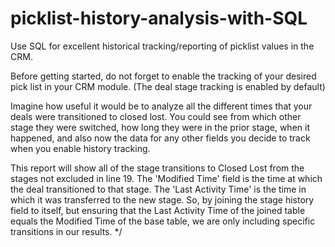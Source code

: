 # picklist-history-analysis-with-SQL
Use SQL for excellent historical tracking/reporting of picklist values in the CRM.

Before getting started, do not forget to enable the tracking of your desired pick list in your CRM module. (The deal stage tracking is enabled by default)

Imagine how useful it would be to analyze all the different times that your deals were transitioned to closed lost. You could see from which other stage they were switched, how long they were in the prior stage, when it happened, and also now the data for any other fields you decide to track when you enable history tracking.

This report will show all of the stage transitions to Closed Lost from the stages not excluded in line 19.
The 'Modified Time' field is the time at which the deal transitioned to that stage. The 'Last Activity Time' is the time in which it was transferred to the new stage.
So, by joining the stage history field to itself, but ensuring that the Last Activity Time of the joined table equals the Modified Time of the base table, we are only including specific transitions in our results. */
